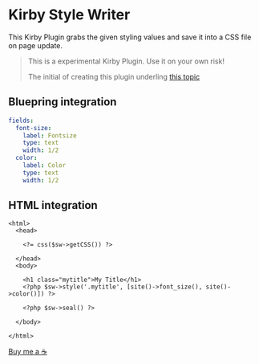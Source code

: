 # Kirby Style Writer

This Kirby Plugin grabs the given styling values and save it into a CSS file on page update.

> This is a experimental Kirby Plugin. Use it on your own risk!
>
> The initial of creating this plugin underling [this topic](https://forum.getkirby.com/t/render-site-in-the-update-after-hook/27882/26)

## Bluepring integration

```YAML
fields:
  font-size:
    label: Fontsize
    type: text
    width: 1/2
  color:
    label: Color
    type: text
    width: 1/2

```


## HTML integration

```
<html>
  <head>
    
    <?= css($sw->getCSS()) ?>

  </head>
  <body>

    <h1 class="mytitle">My Title</h1>
    <?php $sw->style('.mytitle', [site()->font_size(), site()->color()]) ?>

    <?php $sw->seal() ?>

  </body>

</html>
```

[Buy me a ☕️](https://www.paypal.com/donate/?hosted_button_id=5W5RBKYXBDABN)